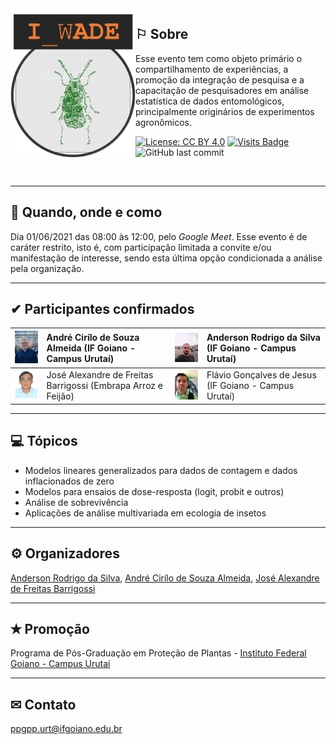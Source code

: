 <img align="left" src="imagens/logo_wade.png" width="200">

## &#x2690; Sobre
Esse evento tem como objeto primário o compartilhamento de experiências, a promoção da integração de pesquisa e a capacitação de pesquisadores em análise estatística de dados entomológicos, principalmente originários de experimentos agronômicos.

[![License: CC BY 4.0](https://img.shields.io/badge/License-CC%20BY%204.0-lightgrey.svg)](https://creativecommons.org/licenses/by/4.0/)
[![Visits Badge](https://badges.pufler.dev/visits/ppgppurt/wade)](https://ppgppurt.github.io/wade)
![GitHub last commit](https://img.shields.io/github/last-commit/ppgppurt/wade?color=orange&style=flat)

<br />

_____

## &#x1f4dd; Quando, onde e como
Dia 01/06/2021 das 08:00 às 12:00, pelo *Google Meet*. Esse evento é de caráter restrito, isto é, com participação limitada a convite e/ou manifestação de interesse, sendo esta última opção condicionada a análise pela organização.

_____

## &#x2714; Participantes confirmados
 
[<img src="imagens/andre_cirilo.jpg" width="100">](http://lattes.cnpq.br/7511716135317356) | André Cirílo de Souza Almeida (IF Goiano - Campus Urutaí) | [<img src="imagens/anderson_silva.jpg" width="100">](http://lattes.cnpq.br/3916683240962357) | Anderson Rodrigo da Silva (IF Goiano - Campus Urutaí)
-----------|:------------------------------------------------------|:-----------|:------------------------------------------------------
[<img src="imagens/jose_alexandre.jpg" width="100">](http://lattes.cnpq.br/5377957113836597) | José Alexandre de Freitas Barrigossi (Embrapa Arroz e Feijão) | [<img src="imagens/flavio_goncalves.jpg" width="100">](http://lattes.cnpq.br/7529042187654040) | Flávio Gonçalves de Jesus (IF Goiano - Campus Urutaí)

_____

## &#x1f4bb; Tópicos
- Modelos lineares generalizados para dados de contagem e dados inflacionados de zero
- Modelos para ensaios de dose-resposta (logit, probit e outros)
- Análise de sobrevivência
- Aplicações de análise multivariada em ecologia de insetos

_____

## &#9881; Organizadores
[Anderson Rodrigo da Silva](http://lattes.cnpq.br/3916683240962357), [André Cirílo de Souza Almeida](http://lattes.cnpq.br/7511716135317356), [José Alexandre de Freitas Barrigossi](http://lattes.cnpq.br/5377957113836597)

_____

## &#x272D; Promoção
Programa de Pós-Graduação em Proteção de Plantas - [Instituto Federal Goiano - Campus Urutaí](https://www.ifgoiano.edu.br/home/index.php/urutai)

_____

## &#x2709; Contato
<ppgpp.urt@ifgoiano.edu.br>
